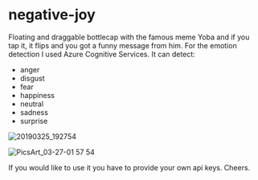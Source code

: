 # negative-joy

Floating and draggable bottlecap with the famous meme Yoba and if you tap it, it flips and you got a funny message from him. 
For the emotion detection I used Azure Cognitive Services.
It can detect:
 - anger
 - disgust
 - fear
 - happiness
 - neutral
 - sadness
 - surprise
 
![20190325_192754](https://user-images.githubusercontent.com/38463744/55077287-a7fa6700-5097-11e9-9e74-7b405fe18580.gif)

![PicsArt_03-27-01 57 54](https://user-images.githubusercontent.com/38463744/55077610-7635d000-5098-11e9-8530-9793d2a22cf1.jpg)

If you would like to use it you have to provide your own api keys. Cheers.
